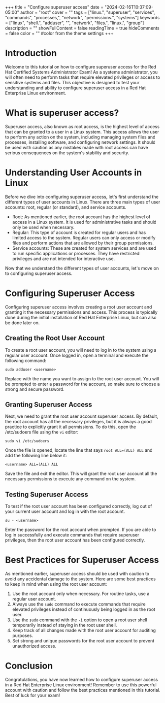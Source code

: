 +++
title = "Configure superuser access"
date = "2024-02-16T10:37:09-05:00"
author = "root"
cover = ""
tags = ["linux.", "superuser", "services", "commands", "processes,", "network", "permissions.", "systems"]
keywords = ["linux", "shell.", "adduser", "<username>", "network", "files.", "linux.", "group"]
description = ""
showFullContent = false
readingTime = true
hideComments = false
color = "" #color from the theme settings
+++

#
# Introduction
Welcome to this tutorial on how to configure superuser access for the Red Hat Certified Systems Administrator Exam! As a systems administrator, you will often need to perform tasks that require elevated privileges or access to sensitive systems and files. This objective is designed to test your understanding and ability to configure superuser access in a Red Hat Enterprise Linux environment.

# What is superuser access?
Superuser access, also known as root access, is the highest level of access that can be granted to a user in a Linux system. This access allows the user to perform any action on the system, including managing system files and processes, installing software, and configuring network settings. It should be used with caution as any mistakes made with root access can have serious consequences on the system's stability and security.

# Understanding User Accounts in Linux
Before we dive into configuring superuser access, let's first understand the different types of user accounts in Linux. There are three main types of user accounts: root, regular (or standard), and service accounts.

- Root: As mentioned earlier, the root account has the highest level of access in a Linux system. It is used for administrative tasks and should only be used when necessary.
- Regular: This type of account is created for regular users and has limited access to the system. Regular users can only access or modify files and perform actions that are allowed by their group permissions.
- Service accounts: These are created for system services and are used to run specific applications or processes. They have restricted privileges and are not intended for interactive use.

Now that we understand the different types of user accounts, let's move on to configuring superuser access.

# Configuring Superuser Access
Configuring superuser access involves creating a root user account and granting it the necessary permissions and access. This process is typically done during the initial installation of Red Hat Enterprise Linux, but can also be done later on.

## Creating the Root User Account
To create a root user account, you will need to log in to the system using a regular user account. Once logged in, open a terminal and execute the following command:

```
sudo adduser <username>
```

Replace <username> with the name you want to assign to the root user account. You will be prompted to enter a password for the account, so make sure to choose a strong and secure password.

## Granting Superuser Access
Next, we need to grant the root user account superuser access. By default, the root account has all the necessary privileges, but it is always a good practice to explicitly grant it all permissions. To do this, open the /etc/sudoers file using the `vi` editor:

```
sudo vi /etc/sudoers
```

Once the file is opened, locate the line that says `root ALL=(ALL) ALL` and add the following line below it:

```
<username> ALL=(ALL) ALL
```

Save the file and exit the editor. This will grant the root user account all the necessary permissions to execute any command on the system.

## Testing Superuser Access
To test if the root user account has been configured correctly, log out of your current user account and log in with the root account.

```
su - <username>
```

Enter the password for the root account when prompted. If you are able to log in successfully and execute commands that require superuser privileges, then the root user account has been configured correctly.

# Best Practices for Superuser Access
As mentioned earlier, superuser access should be used with caution to avoid any accidental damage to the system. Here are some best practices to keep in mind when using the root user account:

1. Use the root account only when necessary. For routine tasks, use a regular user account.
2. Always use the `sudo` command to execute commands that require elevated privileges instead of continuously being logged in as the root user.
3. Use the `sudo` command with the `-i` option to open a root user shell temporarily instead of staying in the root user shell.
4. Keep track of all changes made with the root user account for auditing purposes.
5. Set strong and unique passwords for the root user account to prevent unauthorized access.

# Conclusion
Congratulations, you have now learned how to configure superuser access in a Red Hat Enterprise Linux environment! Remember to use this powerful account with caution and follow the best practices mentioned in this tutorial. Best of luck for your exam!